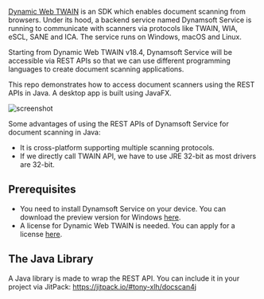 [Dynamic Web TWAIN](https://www.dynamsoft.com/web-twain/overview) is an SDK which enables document scanning from browsers. Under its hood, a backend service named Dynamsoft Service is running to communicate with scanners via protocols like TWAIN, WIA, eSCL, SANE and ICA. The service runs on Windows, macOS and Linux.

Starting from Dynamic Web TWAIN v18.4, Dynamsoft Service will be accessible via REST APIs so that we can use different programming languages to create document scanning applications.

This repo demonstrates how to access document scanners using the REST APIs in Java. A desktop app is built using JavaFX.

![screenshot](https://github.com/tony-xlh/JavaFX-Document-Scanner/assets/5462205/39332bce-bc21-44a1-9190-163207d4f71b)


Some advantages of using the REST APIs of Dynamsoft Service for document scanning in Java:

* It is cross-platform supporting multiple scanning protocols.
* If we directly call TWAIN API, we have to use JRE 32-bit as most drivers are 32-bit.


## Prerequisites

* You need to install Dynamsoft Service on your device. You can download the preview version for Windows [here](https://www.dynamsoft.com/codepool/downloads/DynamsoftServiceSetup.msi).
* A license for Dynamic Web TWAIN is needed. You can apply for a license [here](https://www.dynamsoft.com/customer/license/trialLicense?product=dwt).

## The Java Library

A Java library is made to wrap the REST API. You can include it in your project via JitPack: <https://jitpack.io/#tony-xlh/docscan4j>

